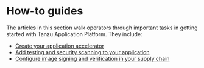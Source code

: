 # How-to guides

The articles in this section walk operators through important tasks in getting started with Tanzu Application Platform. They include:

- [Create your application accelerator](create-app-accelerator.md)
- [Add testing and security scanning to your application](add-test-and-security.md.hbs)
- [Configure image signing and verification in your supply chain](config-supply-chain.md)
